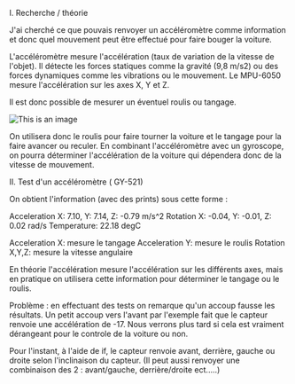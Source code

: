 I. Recherche / théorie 

J'ai cherché ce que pouvais renvoyer un accéléromètre comme information et donc quel mouvement peut être effectué pour faire bouger la voiture.


L'accéléromètre mesure l'accélération (taux de variation de la vitesse de l'objet). 
Il détecte les forces statiques comme la gravité (9,8 m/s2) ou des forces dynamiques comme les vibrations ou le mouvement. 
Le MPU-6050 mesure l'accélération sur les axes X, Y et Z.

Il est donc possible de mesurer un éventuel roulis ou tangage. 

![This is an image](https://upload.wikimedia.org/wikipedia/commons/1/1b/A%C3%A9ronef_%28Beech_bimoteur%29_et_ses_axes.png)

On utilisera donc le roulis pour faire tourner la voiture et le tangage pour la faire avancer ou reculer.
En combinant l'accéléromètre avec un gyroscope, on pourra déterminer l'accélération de la voiture qui dépendera donc de la vitesse de mouvement. 

II. Test d'un accéléromètre ( GY-521)

On obtient l'information (avec des prints) sous cette forme :

Acceleration X: 7.10, Y: 7.14, Z: -0.79 m/s^2
Rotation X: -0.04, Y: -0.01, Z: 0.02 rad/s
Temperature: 22.18 degC

Acceleration X: mesure le tangage 
Acceleration Y: mesure le roulis
Rotation X,Y,Z: mesure la vitesse angulaire

En théorie l'accélération mesure l'accélération sur les différents axes, mais en pratique on utilisera cette information pour déterminer le tangage ou le roulis.

Problème : en effectuant des tests on remarque qu'un accoup fausse les résultats.
Un petit accoup vers l'avant par l'exemple fait que le capteur renvoie une accélération de -17.
Nous verrons plus tard si cela est vraiment dérangeant pour le controle de la voiture ou non.

Pour l'instant, à l'aide de if, le capteur renvoie avant, derrière, gauche ou droite selon l'inclinaison du capteur.
(Il peut aussi renvoyer une combinaison des 2 : avant/gauche, derrière/droite ect.....)
